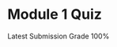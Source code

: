 # Module 1 Quiz
Latest Submission Grade 100%
<br/>




<br/>
<br/>





<br/>
<br/>




<br/>
<br/>




<br/>
<br/>




<br/>
<br/>




<br/>
<br/>





<br/>
<br/>





<br/>
<br/>




<br/>
<br/>




<br/>
<br/>




<br/>
<br/>




<br/>
<br/>




